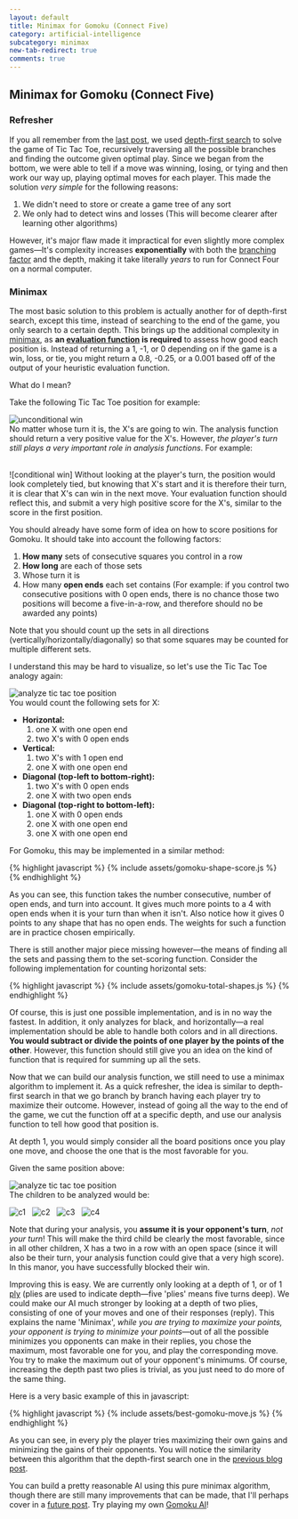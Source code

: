 ```yaml
---
layout: default
title: Minimax for Gomoku (Connect Five)
category: artificial-intelligence
subcategory: minimax
new-tab-redirect: true
comments: true
---
```


## Minimax for Gomoku (Connect Five)

### Refresher

If you all remember from the [last post], we used [depth-first search][dfs wiki] to solve the game of Tic Tac Toe, recursively traversing all the possible branches and finding the outcome given optimal play. Since we began from the bottom, we were able to  tell if a move was winning, losing, or tying and then work our way up, playing optimal moves for each player. This made the solution *very simple* for the following reasons:

1. We didn't need to store or create a game tree of any sort
2. We only had to detect wins and losses (This will become clearer after learning other algorithms)

However, it's major flaw made it impractical for even slightly more complex games—It's complexity increases **exponentially** with both the [branching factor] and the depth, making it take literally *years* to run for Connect Four on a normal computer.

### Minimax

The most basic solution to this problem is actually another for of depth-first search, except this time, instead of searching to the end of the game, you only search to a certain depth. This brings up the additional complexity in [minimax], as **an [evaluation function] is required** to assess how good each position is. Instead of returning a 1, -1, or 0 depending on if the game is a win, loss, or tie, you might return a 0.8, -0.25, or a 0.001 based off of the output of your heuristic evaluation function.

What do I mean?

Take the following Tic Tac Toe position for example:

![unconditional win]  
No matter whose turn it is, the X's are going to win. The analysis function should return a very positive value for the X's. However, *the player's turn still plays a very important role in analysis functions*. For example:

<br />
![conditional win]  
Without looking at the player's turn, the position would look completely tied, but knowing that X's start and it is therefore their turn, it is clear that X's can win in the next move. Your evaluation function should reflect this, and submit a very high positive score for the X's, similar to the score in the first position.

You should already have some form of idea on how to score positions for Gomoku. It should take into account the following factors:

1. **How many** sets of consecutive squares you control in a row
2. **How long** are each of those sets
3. Whose turn it is
4. How many **open ends** each set contains (For example: if you control two consecutive positions with 0 open ends, there is no chance those two positions will become a five-in-a-row, and therefore should no be awarded any points)

Note that you should count up the sets in all directions (vertically/horizontally/diagonally) so that some squares may be counted for multiple different sets.

I understand this may be hard to visualize, so let's use the Tic Tac Toe analogy again:

![analyze tic tac toe position]  
You would count the following sets for X:

 - **Horizontal:**
   1. one X with one open end
   2. two X's with 0 open ends
 - **Vertical:**
   1. two X's with 1 open end
   2. one X with one open end
 - **Diagonal (top-left to bottom-right):**
   1. two X's with 0 open ends
   2. one X with two open ends
 - **Diagonal (top-right to bottom-left):**
   1. one X with 0 open ends
   2. one X with one open end
   3. one X with one open end

For Gomoku, this may be implemented in a similar method:

{% highlight javascript %}
{% include assets/gomoku-shape-score.js %}
{% endhighlight %}

As you can see, this function takes the number consecutive, number of open ends, and turn into account. It gives much more points to a 4 with open ends when it is your turn than when it isn't. Also notice how it gives 0 points to any shape that has no open ends. The weights for such a function are in practice chosen empirically.

There is still another major piece missing however—the means of finding all the sets and passing them to the set-scoring function. Consider the following implementation for counting horizontal sets:

{% highlight javascript %}
{% include assets/gomoku-total-shapes.js %}
{% endhighlight %}

Of course, this is just one possible implementation, and is in no way the fastest. In addition, it only analyzes for black, and horizontally—a real implementation should be able to handle both colors and in all directions. **You would subtract or divide the points of one player by the points of the other**. However, this function should still give you an idea on the kind of function that is required for summing up all the sets.

Now that we can build our analysis function, we still need to use a minimax algorithm to implement it. As a quick refresher, the idea is similar to depth-first search in that we go branch by branch having each player try to maximize their outcome. However, instead of going all the way to the end of the game, we cut the function off at a specific depth, and use our analysis function to tell how good that position is.

At depth 1, you would simply consider all the board positions once you play one move, and choose the one that is the most favorable for you.

Given the same position above:

![analyze tic tac toe position]  
The children to be analyzed would be:

![c1] &nbsp; ![c2] &nbsp; ![c3] &nbsp; ![c4]

Note that during your analysis, you **assume it is your opponent's turn**, *not your turn*! This will make the third child be clearly the most favorable, since in all other children, X has a two in a row with an open space (since it will also be their turn, your analysis function could give that a very high score). In this manor, you have successfully blocked their win.

Improving this is easy. We are currently only looking at a depth of 1, or of 1 [ply] (plies are used to indicate depth—five 'plies' means five turns deep). We could make our AI much stronger by looking at a depth of two plies, consisting of one of your moves and one of their responses (reply). This explains the name 'Minimax', *while you are trying to maximize your points, your opponent is trying to minimize your points*—out of all the possible minimizes you opponents can make in their replies, you chose the maximum, most favorable one for you, and play the corresponding move. You try to make the maximum out of your opponent's minimums. Of course, increasing the depth past two plies is trivial, as you just need to do more of the same thing.

Here is a very basic example of this in javascript:

{% highlight javascript %}
{% include assets/best-gomoku-move.js %}
{% endhighlight %}

As you can see, in every ply the player tries maximizing their own gains and minimizing the gains of their opponents. You will notice the similarity between this algorithm that the depth-first search one in the [previous blog post][last post].

You can build a pretty reasonable AI using this pure minimax algorithm, though there are still many improvements that can be made, that I'll perhaps cover in a [future post][minimax improvements post]. Try playing my own [Gomoku AI]!


[last post]:{{site.baseurl}}/artificial%20intelligence/2015/12/10/tic-tac-toe-ai-with-depth-first-search.html "tic tac toe AI with depth-first search"
[dfs wiki]:https://en.wikipedia.org/wiki/Depth-first_search "depth-first search wikipedia"
[branching factor]:https://en.wikipedia.org/wiki/Branching_factor "branching factor wikipedia"
[minimax]:https://en.wikipedia.org/wiki/Minimax "minimax wikipedia"
[evaluation function]:https://en.wikipedia.org/wiki/Evaluation_function "evaluation function wikipedia"
[unconditional win]:{{site.baseurl}}/assets/tic-tac-toe-unconditional-win.png "an unconditional win"
[conditional win]:{{site.baseurl}}/assets/tic-tac-toe-conditional-win.png "a turn-conditional win"
[analyze tic tac toe position]:{{site.baseurl}}/assets/tic-tac-toe-analyze.png "position to analyze"
[c1]:{{site.baseurl}}/assets/tic-tac-toe-analyze-c1.png "child 1"
[c2]:{{site.baseurl}}/assets/tic-tac-toe-analyze-c2.png "child 2"
[c3]:{{site.baseurl}}/assets/tic-tac-toe-analyze-c3.png "child 3"
[c4]:{{site.baseurl}}/assets/tic-tac-toe-analyze-c4.png "child 4"
[ply]:https://en.wikipedia.org/wiki/Ply_(game_theory) "ply wikipedia"
[alpha-beta pruning]:https://en.wikipedia.org/wiki/Alpha–beta_pruning "alpha-beta pruning"
[Gomoku AI]:http://www.theofekfoundation.org/games/OnlineGo/ "gomoku AI"
[minimax improvements post]:{{site.baseurl}}/artificial%20intelligence/2015/12/18/minimax-improvements.html